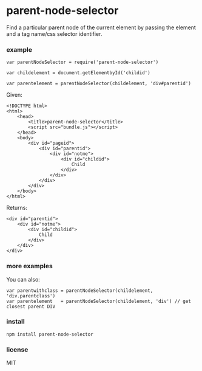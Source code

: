 # parent-node-selector

Find a particular parent node of the current element by passing the element and a tag name/css
selector identifier.

### example
```
var parentNodeSelector = require('parent-node-selector')

var childelement = document.getElementbyId('childid')

var parentelement = parentNodeSelector(childelement, 'div#parentid')
```

Given:
```
<!DOCTYPE html>
<html>
    <head>
        <title>parent-node-selector</title>
        <script src="bundle.js"></script>
    </head>
    <body>
        <div id="pageid">
            <div id="parentid">
                <div id="notme">
                    <div id="childid">
                        Child
                    </div>
                </div>
            </div>
        </div>
    </body>
</html>
```

Returns:
```
<div id="parentid">
    <div id="notme">
        <div id="childid">
            Child
        </div>
    </div>
</div>
```

### more examples

You can also:
```
var parentwithclass = parentNodeSelector(childelement, 'div.parentclass')
var parentelement   = parentNodeSelector(childelement, 'div') // get closest parent DIV
```

### install
```
npm install parent-node-selector
```

### license

MIT
